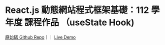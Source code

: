 # React.js 動態網站程式框架基礎：112 學年度 課程作品 （useState Hook)

[原始碼 Github Repo](https://github.com/michellechang2006/react_jobs_tabs_demo)｜｜ [Live Demo](https://michellechang2006.github.io/react_jobs_tabs_demo)

